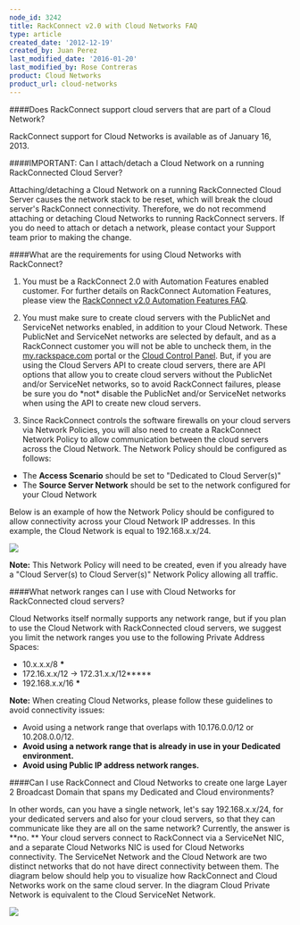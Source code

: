 ```yaml
---
node_id: 3242
title: RackConnect v2.0 with Cloud Networks FAQ
type: article
created_date: '2012-12-19'
created_by: Juan Perez
last_modified_date: '2016-01-20'
last_modified_by: Rose Contreras
product: Cloud Networks
product_url: cloud-networks
---
```


####Does RackConnect support cloud servers that are part of a Cloud Network?

RackConnect support for Cloud Networks is available as of January 16,
2013.

####IMPORTANT: Can I attach/detach a Cloud Network on a running RackConnected Cloud Server?

Attaching/detaching a Cloud Network on a running RackConnected Cloud
Server causes the network stack to be reset, which will break the cloud
server's RackConnect connectivity. Therefore, we do not recommend
attaching or detaching Cloud Networks to running RackConnect servers.
If you do need to attach or detach a network, please contact your
Support team prior to making the change.

####What are the requirements for using Cloud Networks with RackConnect?

1. You must be a RackConnect 2.0 with Automation Features enabled
 customer. For further details on RackConnect Automation Features,
 please view the [RackConnect v2.0 Automation Features
 FAQ](/how-to/rackconnect-v20-automation-features-faq).
 
2. You must make sure to create cloud servers with the PublicNet and
 ServiceNet networks enabled, in addition to your Cloud Network.
 These PublicNet and ServiceNet networks are selected by default, and
 as a RackConnect customer you will not be able to uncheck them, in
 the [my.rackspace.com](https://my.rackspace.com) portal or the [Cloud
 Control Panel](https://mycloud.rackspace.com/). But, if you are
 using the Cloud Servers API to create cloud servers, there are API
 options that allow you to create cloud servers without the PublicNet
 and/or ServiceNet networks, so to avoid RackConnect failures, please
 be sure you do \*not\* disable the PublicNet and/or ServiceNet
 networks when using the API to create new cloud servers.
 
3. Since RackConnect controls the software firewalls on your cloud
 servers via Network Policies, you will also need to create a
 RackConnect Network Policy to allow communication between the cloud
 servers across the Cloud Network. The Network Policy should be
 configured as follows:

 - The **Access Scenario** should be set to "Dedicated to Cloud Server(s)"
 - The **Source Server Network** should be set to the network configured for your Cloud Network

Below is an example of how the Network Policy should be configured to
allow connectivity across your Cloud Network IP addresses. In this
example, the Cloud Network is equal to 192.168.x.x/24.

<img src="/knowledge_center/sites/default/files/styles/half_width/public/field/image/CloudNetworks.NetworkPolicy.png" class="image-half_width" />

**Note:** This Network Policy will need to be created, even if you already
have a "Cloud Server(s) to Cloud Server(s)" Network Policy allowing all
traffic.

####What network ranges can I use with Cloud Networks for RackConnected cloud servers?

Cloud Networks itself normally supports any network range, but if you
plan to use the Cloud Network with RackConnected cloud servers, we
suggest you limit the network ranges you use to the following Private
Address Spaces:

- 10.x.x.x/8 **\***
- 172.16.x.x/12 -&gt; 172.31.x.x/12**\***
- 192.168.x.x/16 **\***

**Note:** When creating Cloud Networks, please follow these guidelines to avoid connectivity issues:

   - Avoid using a network range that overlaps with 10.176.0.0/12
 or 10.208.0.0/12.
   - ****Avoid using** a network range that is already in use in your
 Dedicated environment.**
   - ****Avoid using Public IP address network ranges.****

####Can I use RackConnect and Cloud Networks to create one large Layer 2 Broadcast Domain that spans my Dedicated and Cloud environments?

In other words, can you have a single network, let's say 192.168.x.x/24,
for your dedicated servers and also for your cloud servers, so that they
can communicate like they are all on the same network? Currently, the
answer is **no. ** Your cloud servers connect to RackConnect via a
ServiceNet NIC, and a separate Cloud Networks NIC is used for Cloud
Networks connectivity. The ServiceNet Network and the Cloud Network are
two distinct networks that do not have direct connectivity between
them. The diagram below should help you to visualize how RackConnect
and Cloud Networks work on the same cloud server. In the diagram Cloud
Private Network is equivalent to the Cloud ServiceNet Network.

<img src="/knowledge_center/sites/default/files/styles/full_width/public/field/image/RCandCloudNetworks.TrafficFlow.png" class="image-full_width" />




